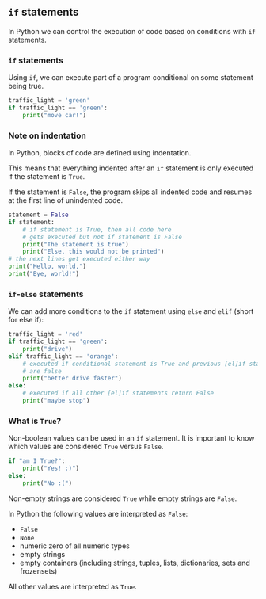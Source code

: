 ## `if` statements

In Python we can control the execution of code based on conditions with `if`
statements.

### `if` statements

Using `if`, we can execute part of a program conditional on some statement being
true.

```python
traffic_light = 'green'
if traffic_light == 'green':
    print("move car!")
```

### Note on indentation

In Python, blocks of code are defined using indentation.

This means that everything indented after an `if` statement is only executed if
the statement is `True`.

If the statement is `False`, the program skips all indented code and resumes at
the first line of unindented code.

```python
statement = False
if statement:
    # if statement is True, then all code here
    # gets executed but not if statement is False
    print("The statement is true")
    print("Else, this would not be printed")
# the next lines get executed either way
print("Hello, world,")
print("Bye, world!")
```

### `if`-`else` statements

We can add more conditions to the `if` statement using `else` and `elif` (short
for else if):

```python
traffic_light = 'red'
if traffic_light == 'green':
    print("drive")
elif traffic_light == 'orange':
    # executed if conditional statement is True and previous [el]if statements
    # are false
    print("better drive faster")
else:
    # executed if all other [el]if statements return False
    print("maybe stop")
```

### What is `True`?

Non-boolean values can be used in an `if` statement.  It is important to know
which values are considered `True` versus `False`.

```python
if "am I True?":
    print("Yes! :)")
else:
    print("No :(")
```

Non-empty strings are considered `True` while empty strings are `False`.

In Python the following values are interpreted as `False`:
* `False`
* `None`
* numeric zero of all numeric types
* empty strings
* empty containers (including strings, tuples, lists, dictionaries, sets and frozensets)

All other values are interpreted as `True`.
